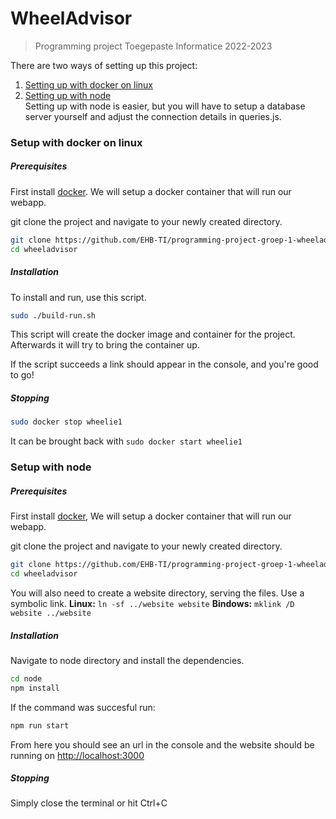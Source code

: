 # WheelAdvisor
> Programming project Toegepaste Informatice 2022-2023

There are two ways of setting up this project:
1. [Setting up with docker on linux](https://github.com/EHB-TI/programming-project-groep-1-wheeladvisor/edit/readme/README.md#setup-with-docker-on-linux)
2. [Setting up with node](https://github.com/EHB-TI/programming-project-groep-1-wheeladvisor/edit/readme/README.md#setup-with-node)<br />
Setting up with node is easier, but you will have to setup a database server yourself and adjust the connection details in queries.js.

### Setup with docker on linux
##### Prerequisites
First install [docker](https://docs.docker.com/engine/install/). We will setup a docker container that will run our webapp.

git clone the project and navigate to your newly created directory.
```bash
git clone https://github.com/EHB-TI/programming-project-groep-1-wheeladvisor.git wheeladvisor
cd wheeladvisor
```
##### Installation
To install and run, use this script.
```bash
sudo ./build-run.sh
```
This script will create the docker image and container for the project.
Afterwards it will try to bring the container up.

If the script succeeds a link should appear in the console, and you're good to go!

##### Stopping
```bash
sudo docker stop wheelie1
```
 It can be brought back with
`sudo docker start wheelie1`

### Setup with node
##### Prerequisites
First install [docker](https://docs.docker.com/engine/install/),
We will setup a docker container that will run our webapp.

git clone the project and navigate to your newly created directory.
```bash
git clone https://github.com/EHB-TI/programming-project-groep-1-wheeladvisor.git wheeladvisor
cd wheeladvisor
```
You will also need to create a website directory, serving the files. Use a symbolic link.
**Linux:**
`ln -sf ../website website`
**Bindows:**
`mklink /D website ../website`

##### Installation
Navigate to node directory and install the dependencies.

```bash
cd node
npm install
```
If the command was succesful run:
```bash
npm run start
```
From here you should see an url in the console and the website should be running on [http://localhost:3000](http://localhost:3000)
##### Stopping
Simply close the terminal or hit Ctrl+C
